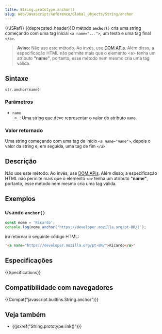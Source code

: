 ```yaml
---
title: String.prototype.anchor()
slug: Web/JavaScript/Reference/Global_Objects/String/anchor
---
```


{{JSRef}} {{deprecated_header}}O método **`anchor()`** cria uma string começando com uma tag inicial `<a name="...">`, um texto e uma tag final `</a>`.

> **Aviso:** Não use este método. Ao invés, use [DOM APIs](/pt-BR/docs/Web/API/Document_Object_Model). Além disso, a especificação HTML não permite mais que o elemento \<a> tenha um atributo **"name"**, portanto, esse método nem mesmo cria uma tag válida.

## Sintaxe

```
str.anchor(name)
```

### Parâmetros

- `name`
  - : Uma string que deve representar o valor do atributo _`name`._

### Valor retornado

Uma string começando com uma tag de início _`<a name="name">`_, depois o valor da string e, em seguida, uma tag de fim _`</a>`_.

## Descrição

Não use este método. Ao invés, use [DOM APIs](/pt-BR/docs/Web/API/Document_Object_Model). Além disso, a especificação HTML não permite mais que o elemento _`<a>`_ tenha um atributo **"name"**, portanto, esse método nem mesmo cria uma tag válida.

## Exemplos

### Usando `anchor()`

```js
const nome = 'Ricardo';
console.log(nome.anchor('https://developer.mozilla.org/pt-BR/)');
```

irá retornar o seguinte código HTML:

```html
'<a name="https://developer.mozilla.org/pt-BR/">Ricardo</a>'
```

## Especificações

{{Specifications}}

## Compatibilidade com navegadores

{{Compat("javascript.builtins.String.anchor")}}

## Veja também

- {{jsxref("String.prototype.link()")}}
